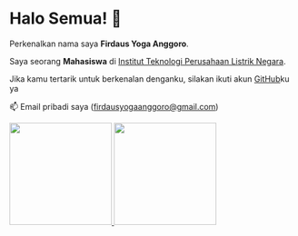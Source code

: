 # Halo Semua! 👋

Perkenalkan nama saya **Firdaus Yoga Anggoro**.

Saya seorang **Mahasiswa** di [Institut Teknologi Perusahaan Listrik Negara](https://itpln.ac.id/).

Jika kamu tertarik untuk berkenalan denganku, silakan ikuti akun [GitHub](https://github.com/yogaanggoroo)ku ya

📫 Email pribadi saya (firdausyogaanggoro@gmail.com)

<p align="left">
<a href="https://github.com/gilangadhan">
  <img height="180em" src="https://github-readme-stats-eight-theta.vercel.app/api?username=gilangadhan&show_icons=true&theme=algolia&include_all_commits=true&count_private=true"/>
  <img height="180em" src="https://github-readme-stats-eight-theta.vercel.app/api/top-langs/?username=gilangadhan&layout=compact&langs_count=8&theme=algolia"/>
</a>
</p>
